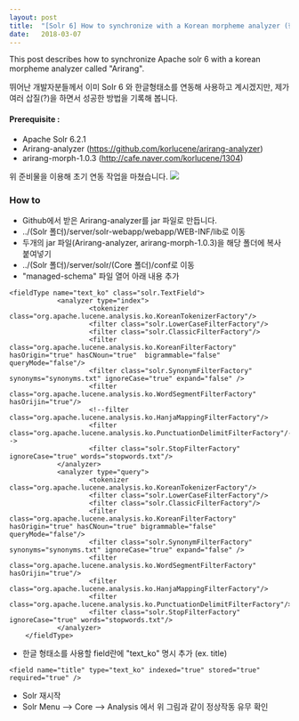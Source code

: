 ```yaml
---
layout: post
title:  "[Solr 6] How to synchronize with a Korean morpheme analyzer (한글 형태소 연동)"
date:   2018-03-07
---
```


This post describes how to synchronize Apache solr 6 with a korean morpheme analyzer called "Arirang".

뛰어난 개발자분들께서 이미 Solr 6 와 한글형태소를 연동해 사용하고 계시겠지만, 제가 여러 삽질(?)을 하면서
성공한 방법을 기록해 봅니다.

#### Prerequisite :
+ Apache Solr 6.2.1
+ Arirang-analyzer (https://github.com/korlucene/arirang-analyzer)
+ arirang-morph-1.0.3 (http://cafe.naver.com/korlucene/1304)

위 준비물을 이용해 초기 연동 작업을 마쳤습니다.
<img src="https://cdn-images-1.medium.com/max/800/1*1gzF0ELvYzC_w1dxmACWJw.png">

### How to

+ Github에서 받은 Arirang-analyzer를 jar 파일로 만듭니다.
+ ../(Solr 폴더)/server/solr-webapp/webapp/WEB-INF/lib로 이동
+ 두개의 jar 파일(Arirang-analyzer, arirang-morph-1.0.3)을 해당 폴더에 복사 붙여넣기
+ ../(Solr 폴더)/server/solr/(Core 폴더)/conf로 이동
+ "managed-schema" 파일 열어 아래 내용 추가

````
<fieldType name="text_ko" class="solr.TextField">
            <analyzer type="index">
                    <tokenizer class="org.apache.lucene.analysis.ko.KoreanTokenizerFactory"/>
                    <filter class="solr.LowerCaseFilterFactory"/>
                    <filter class="solr.ClassicFilterFactory"/>
                    <filter class="org.apache.lucene.analysis.ko.KoreanFilterFactory" hasOrigin="true" hasCNoun="true"  bigrammable="false" queryMode="false"/>
                    <filter class="solr.SynonymFilterFactory" synonyms="synonyms.txt" ignoreCase="true" expand="false" />
                    <filter class="org.apache.lucene.analysis.ko.WordSegmentFilterFactory" hasOrijin="true"/>
                    <!--filter class="org.apache.lucene.analysis.ko.HanjaMappingFilterFactory"/>
                    <filter class="org.apache.lucene.analysis.ko.PunctuationDelimitFilterFactory"/-->
                    <filter class="solr.StopFilterFactory" ignoreCase="true" words="stopwords.txt"/>
            </analyzer>
            <analyzer type="query">
                    <tokenizer class="org.apache.lucene.analysis.ko.KoreanTokenizerFactory"/>
                    <filter class="solr.LowerCaseFilterFactory"/>
                    <filter class="solr.ClassicFilterFactory"/>
                    <filter class="org.apache.lucene.analysis.ko.KoreanFilterFactory" hasOrigin="true" hasCNoun="true" bigrammable="false" queryMode="false"/>
                    <filter class="solr.SynonymFilterFactory" synonyms="synonyms.txt" ignoreCase="true" expand="false" />
                    <filter class="org.apache.lucene.analysis.ko.WordSegmentFilterFactory" hasOrijin="true"/>
                    <filter class="org.apache.lucene.analysis.ko.HanjaMappingFilterFactory"/>
                    <filter class="org.apache.lucene.analysis.ko.PunctuationDelimitFilterFactory"/>
                    <filter class="solr.StopFilterFactory" ignoreCase="true" words="stopwords.txt"/>
            </analyzer>
    </fieldType>
````

+ 한글 형태소를 사용할 field란에 "text_ko" 명시 추가 (ex. title)

````
<field name="title" type="text_ko" indexed="true" stored="true" required="true" />
````

+ Solr 재시작
+ Solr Menu --> Core --> Analysis 에서 위 그림과 같이 정상작동 유무 확인
